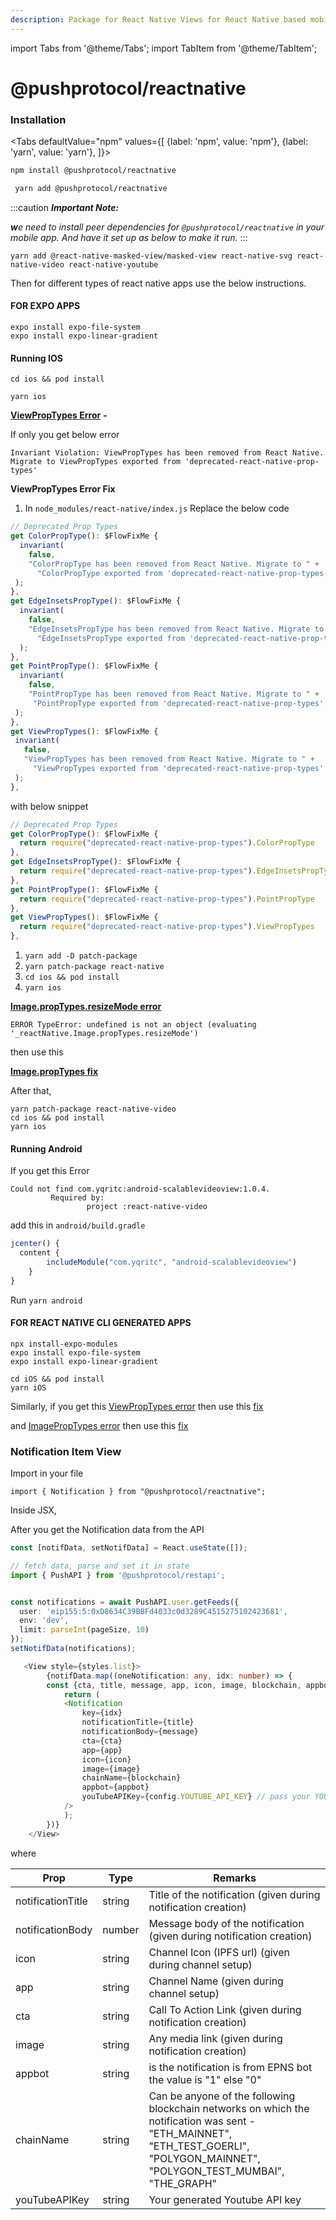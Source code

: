 ```yaml
---
description: Package for React Native Views for React Native based mobile apps.
---
```


import Tabs from '@theme/Tabs';
import TabItem from '@theme/TabItem';

# @pushprotocol/reactnative

### Installation

<Tabs
    defaultValue="npm"
    values={[
        {label: 'npm', value: 'npm'},
        {label: 'yarn', value: 'yarn'},
    ]}>
<TabItem value="npm">

```bash
npm install @pushprotocol/reactnative 
```
</TabItem>
<TabItem value="yarn">

```bash
 yarn add @pushprotocol/reactnative
```
</TabItem>
</Tabs>

:::caution
_**Important Note:**_

_**w**e need to install peer dependencies for `@pushprotocol/reactnative` in your mobile app. And have it set up as below to make it run._
:::

```
yarn add @react-native-masked-view/masked-view react-native-svg react-native-video react-native-youtube
```

Then for different types of react native apps use the below instructions.

#### FOR EXPO APPS

```
expo install expo-file-system
expo install expo-linear-gradient
```

#### Running IOS

```
cd ios && pod install
```

```
yarn ios
```

[**ViewPropTypes Error**](https://github.com/facebook/react-native/issues/33734#issuecomment-1190506381) **-**

If only you get below error

```
Invariant Violation: ViewPropTypes has been removed from React Native. Migrate to ViewPropTypes exported from 'deprecated-react-native-prop-types'
```

**ViewPropTypes Error Fix**

1. In `node_modules/react-native/index.js` Replace the below code

```typescript
// Deprecated Prop Types
get ColorPropType(): $FlowFixMe {
  invariant(
    false,
    "ColorPropType has been removed from React Native. Migrate to " +
      "ColorPropType exported from 'deprecated-react-native-prop-types'.",
 );
},
get EdgeInsetsPropType(): $FlowFixMe {
  invariant(
    false,
    "EdgeInsetsPropType has been removed from React Native. Migrate to " +
      "EdgeInsetsPropType exported from 'deprecated-react-native-prop-types'.",
  );
},
get PointPropType(): $FlowFixMe {
  invariant(
    false,
    "PointPropType has been removed from React Native. Migrate to " +
     "PointPropType exported from 'deprecated-react-native-prop-types'.",
 );
},
get ViewPropTypes(): $FlowFixMe {
 invariant(
   false,
   "ViewPropTypes has been removed from React Native. Migrate to " +
     "ViewPropTypes exported from 'deprecated-react-native-prop-types'.",
 );
},
```

with below snippet

```typescript
// Deprecated Prop Types
get ColorPropType(): $FlowFixMe {
  return require("deprecated-react-native-prop-types").ColorPropType
},
get EdgeInsetsPropType(): $FlowFixMe {
  return require("deprecated-react-native-prop-types").EdgeInsetsPropType
},
get PointPropType(): $FlowFixMe {
  return require("deprecated-react-native-prop-types").PointPropType
},
get ViewPropTypes(): $FlowFixMe {
  return require("deprecated-react-native-prop-types").ViewPropTypes
},
```

1. `yarn add -D patch-package`
2. `yarn patch-package react-native`
3. `cd ios && pod install`
4. `yarn ios`

[**Image.propTypes.resizeMode error**](https://github.com/react-native-video/react-native-video/issues/2714)

```
ERROR TypeError: undefined is not an object (evaluating '_reactNative.Image.propTypes.resizeMode')
```

then use this

[**Image.propTypes fix**](https://github.com/react-native-video/react-native-video/pull/2795/files)

After that,

```
yarn patch-package react-native-video
cd ios && pod install
yarn ios
```

#### Running Android

If you get this Error

```
Could not find com.yqritc:android-scalablevideoview:1.0.4.
		 Required by:
		         project :react-native-video
```

add this in `android/build.gradle`

```typescript
jcenter() {
  content {
		includeModule("com.yqritc", "android-scalablevideoview")
	}
}
```

Run `yarn android`

#### FOR REACT NATIVE CLI GENERATED APPS

```
npx install-expo-modules
expo install expo-file-system
expo install expo-linear-gradient
```

```
cd iOS && pod install
yarn iOS
```

Similarly, if you get this [ViewPropTypes error](https://github.com/ethereum-push-notification-service/push-sdk/tree/main/packages/reactnative#viewproptypes-error--) then use this [fix](https://github.com/ethereum-push-notification-service/push-sdk/tree/main/packages/reactnative#viewproptypes-error-fix)

and [ImagePropTypes error](https://github.com/ethereum-push-notification-service/push-sdk/tree/main/packages/reactnative#imageproptypesresizemode-error) then use this [fix](https://github.com/react-native-video/react-native-video/pull/2795/files)

### Notification Item View

Import in your file

```
import { Notification } from "@pushprotocol/reactnative";
```

Inside JSX,

After you get the Notification data from the API

```typescript
const [notifData, setNotifData] = React.useState([]);

// fetch data, parse and set it in state
import { PushAPI } from '@pushprotocol/restapi';


const notifications = await PushAPI.user.getFeeds({
  user: 'eip155:5:0xD8634C39BBFd4033c0d3289C4515275102423681',
  env: 'dev',
  limit: parseInt(pageSize, 10)
});
setNotifData(notifications);
```

```typescript
   <View style={styles.list}>
        {notifData.map((oneNotification: any, idx: number) => {
        const {cta, title, message, app, icon, image, blockchain, appbot } = oneNotification;
            return (
            <Notification
                key={idx}
                notificationTitle={title}
                notificationBody={message}
                cta={cta}
                app={app}
                icon={icon}
                image={image}
                chainName={blockchain}
                appbot={appbot}
                youTubeAPIKey={config.YOUTUBE_API_KEY} // pass your YOUTUBE_API_KEY here
            />
            );
        })}
    </View>
```

where

| Prop              | Type   | Remarks                                                                                                                                                                                |
| ----------------- | ------ | -------------------------------------------------------------------------------------------------------------------------------------------------------------------------------------- |
| notificationTitle | string | Title of the notification (given during notification creation)                                                                                                                         |
| notificationBody  | number | Message body of the notification (given during notification creation)                                                                                                                  |
| icon              | string | Channel Icon (IPFS url) (given during channel setup)                                                                                                                                   |
| app               | string | Channel Name (given during channel setup)                                                                                                                                              |
| cta               | string | Call To Action Link (given during notification creation)                                                                                                                               |
| image             | string | Any media link (given during notification creation)                                                                                                                                    |
| appbot            | string | is the notification is from EPNS bot the value is "1" else "0"                                                                                                                         |
| chainName         | string | Can be anyone of the following blockchain networks on which the notification was sent - "ETH\_MAINNET", "ETH\_TEST\_GOERLI", "POLYGON\_MAINNET", "POLYGON\_TEST\_MUMBAI", "THE\_GRAPH" |
| youTubeAPIKey     | string | Your generated Youtube API key                                                                                                                                                         |
